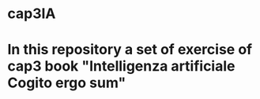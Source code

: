 # cap3IA
# In this repository a set of exercise of cap3 book "Intelligenza artificiale Cogito ergo sum"
